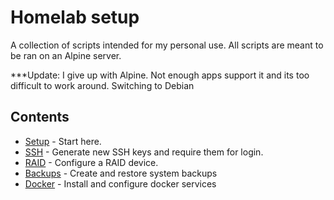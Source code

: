 # Homelab setup
A collection of scripts intended for my personal use. All scripts are meant to be ran on an Alpine server.

***Update: I give up with Alpine. Not enough apps support it and its too difficult to work around. Switching to Debian

## Contents
- [Setup](/Setup.md) - Start here.
- [SSH](/SSH.md) - Generate new SSH keys and require them for login.
- [RAID](/RAID.md) - Configure a RAID device.
- [Backups](/Backup.md) - Create and restore system backups
- [Docker](/Docker.md) - Install and configure docker services